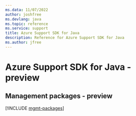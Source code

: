 ```yaml
---
ms.data: 11/07/2022
author: joshfree
ms.devlang: java
ms.topic: reference
ms.service: support
title: Azure Support SDK for Java
description: Reference for Azure Support SDK for Java
ms.author: jfree
---
```

# Azure Support SDK for Java - preview

## Management packages - preview
[!INCLUDE [mgmt-packages](support-mgmt-index.md)]